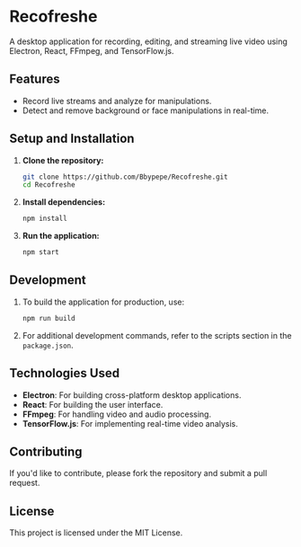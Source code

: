 # Recofreshe

A desktop application for recording, editing, and streaming live video using Electron, React, FFmpeg, and TensorFlow.js.

## Features

- Record live streams and analyze for manipulations.
- Detect and remove background or face manipulations in real-time.

## Setup and Installation

1. **Clone the repository:**

   ```bash
   git clone https://github.com/Bbypepe/Recofreshe.git
   cd Recofreshe
   ```

2. **Install dependencies:**

   ```bash
   npm install
   ```

3. **Run the application:**

   ```bash
   npm start
   ```

## Development

1. To build the application for production, use:

   ```bash
   npm run build
   ```

2. For additional development commands, refer to the scripts section in the `package.json`.

## Technologies Used

- **Electron**: For building cross-platform desktop applications.
- **React**: For building the user interface.
- **FFmpeg**: For handling video and audio processing.
- **TensorFlow.js**: For implementing real-time video analysis.

## Contributing

If you'd like to contribute, please fork the repository and submit a pull request. 

## License

This project is licensed under the MIT License.

```
